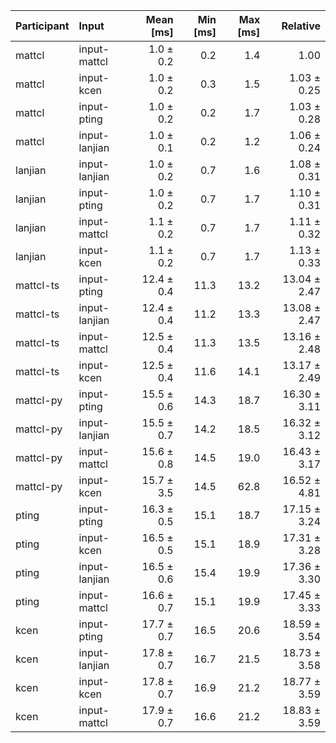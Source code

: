 | Participant | Input | Mean [ms] | Min [ms] | Max [ms] | Relative |
|:---|:---|---:|---:|---:|---:|
| mattcl | input-mattcl | 1.0 ± 0.2 | 0.2 | 1.4 | 1.00 |
| mattcl | input-kcen | 1.0 ± 0.2 | 0.3 | 1.5 | 1.03 ± 0.25 |
| mattcl | input-pting | 1.0 ± 0.2 | 0.2 | 1.7 | 1.03 ± 0.28 |
| mattcl | input-lanjian | 1.0 ± 0.1 | 0.2 | 1.2 | 1.06 ± 0.24 |
| lanjian | input-lanjian | 1.0 ± 0.2 | 0.7 | 1.6 | 1.08 ± 0.31 |
| lanjian | input-pting | 1.0 ± 0.2 | 0.7 | 1.7 | 1.10 ± 0.31 |
| lanjian | input-mattcl | 1.1 ± 0.2 | 0.7 | 1.7 | 1.11 ± 0.32 |
| lanjian | input-kcen | 1.1 ± 0.2 | 0.7 | 1.7 | 1.13 ± 0.33 |
| mattcl-ts | input-pting | 12.4 ± 0.4 | 11.3 | 13.2 | 13.04 ± 2.47 |
| mattcl-ts | input-lanjian | 12.4 ± 0.4 | 11.2 | 13.3 | 13.08 ± 2.47 |
| mattcl-ts | input-mattcl | 12.5 ± 0.4 | 11.3 | 13.5 | 13.16 ± 2.48 |
| mattcl-ts | input-kcen | 12.5 ± 0.4 | 11.6 | 14.1 | 13.17 ± 2.49 |
| mattcl-py | input-pting | 15.5 ± 0.6 | 14.3 | 18.7 | 16.30 ± 3.11 |
| mattcl-py | input-lanjian | 15.5 ± 0.7 | 14.2 | 18.5 | 16.32 ± 3.12 |
| mattcl-py | input-mattcl | 15.6 ± 0.8 | 14.5 | 19.0 | 16.43 ± 3.17 |
| mattcl-py | input-kcen | 15.7 ± 3.5 | 14.5 | 62.8 | 16.52 ± 4.81 |
| pting | input-pting | 16.3 ± 0.5 | 15.1 | 18.7 | 17.15 ± 3.24 |
| pting | input-kcen | 16.5 ± 0.5 | 15.1 | 18.9 | 17.31 ± 3.28 |
| pting | input-lanjian | 16.5 ± 0.6 | 15.4 | 19.9 | 17.36 ± 3.30 |
| pting | input-mattcl | 16.6 ± 0.7 | 15.1 | 19.9 | 17.45 ± 3.33 |
| kcen | input-pting | 17.7 ± 0.7 | 16.5 | 20.6 | 18.59 ± 3.54 |
| kcen | input-lanjian | 17.8 ± 0.7 | 16.7 | 21.5 | 18.73 ± 3.58 |
| kcen | input-kcen | 17.8 ± 0.7 | 16.9 | 21.2 | 18.77 ± 3.59 |
| kcen | input-mattcl | 17.9 ± 0.7 | 16.6 | 21.2 | 18.83 ± 3.59 |
